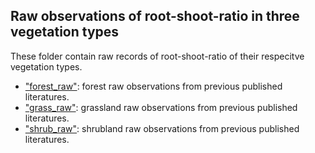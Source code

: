 ## Raw observations of root-shoot-ratio in three vegetation types

These folder contain raw records of root-shoot-ratio of their respecitve vegetation types.

- ["forest_raw"](https://github.com/haozhima95/Global_mapping_root_shoot_ratio/tree/master/RSR_data/forest_raw): forest raw observations from previous published literatures.
- ["grass_raw"](https://github.com/haozhima95/Global_mapping_root_shoot_ratio/tree/master/RSR_data/grass_raw): grassland raw observations from previous published literatures.
- ["shrub_raw"](https://github.com/haozhima95/Global_mapping_root_shoot_ratio/tree/master/RSR_data/shrub_raw): shrubland raw observations from previous published literatures.
